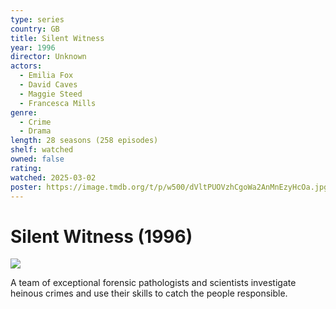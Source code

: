 ```yaml
---
type: series
country: GB
title: Silent Witness
year: 1996
director: Unknown
actors:
  - Emilia Fox
  - David Caves
  - Maggie Steed
  - Francesca Mills
genre:
  - Crime
  - Drama
length: 28 seasons (258 episodes)
shelf: watched
owned: false
rating:
watched: 2025-03-02
poster: https://image.tmdb.org/t/p/w500/dVltPUOVzhCgoWa2AnMnEzyHcOa.jpg
---
```


# Silent Witness (1996)

![](https://image.tmdb.org/t/p/w500/dVltPUOVzhCgoWa2AnMnEzyHcOa.jpg)

A team of exceptional forensic pathologists and scientists investigate heinous crimes and use their skills to catch the people responsible.
